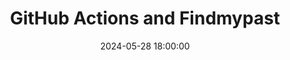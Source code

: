 ---
title: GitHub Actions and Findmypast
description: 
date: 2024-05-28 18:00:00
topics:
    - speaker: jack-gilmore
      title: Unleashing Open Data with GitHub Actions
      description: Discover how you can supercharge your open data projects! Explore the untapped potential of GitHub Actions in this session and witness firsthand how it can revolutionize your open data workflows.
# TODO: Verify attendance number
attendance: 25
slides:
    - url: /assets/slides/2024-05-28 Unleashing Open Data with GitHub Actions.pdf
      title: Unleashing Open Data with GitHub Actions
---